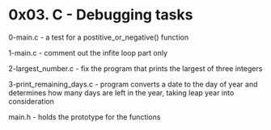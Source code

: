 # 0x03. C - Debugging tasks

0-main.c - a test for a postitive_or_negative() function

1-main.c - comment out the infite loop part only

2-largest_number.c - fix the program that prints the largest of three integers

3-print_remaining_days.c - program converts a date to the day of year and determines how many days are left in the year, taking leap year into consideration

main.h - holds the prototype for the functions
